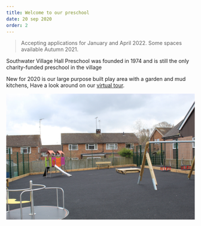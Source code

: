 ```yaml
---
title: Welcome to our preschool
date: 20 sep 2020
order: 2
---
```


> Accepting applications for January and April 2022. Some spaces available Autumn 2021.

Southwater Village Hall Preschool was founded in 1974 and is still the only charity-funded preschool in the village

New for 2020 is our large purpose built play area with a garden and mud kitchens,
Have a look around on our [virtual tour](/virtual-tour).

![Our new playground](../../images/playground.jpg)

